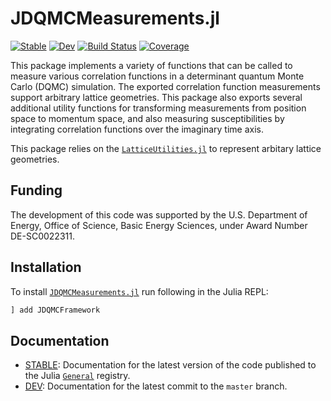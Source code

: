 # JDQMCMeasurements.jl

[![Stable](https://img.shields.io/badge/docs-stable-blue.svg)](https://SmoQySuite.github.io/JDQMCMeasurements.jl/stable/)
[![Dev](https://img.shields.io/badge/docs-dev-blue.svg)](https://SmoQySuite.github.io/JDQMCMeasurements.jl/dev/)
[![Build Status](https://github.com/SmoQySuite/JDQMCMeasurements.jl/actions/workflows/CI.yml/badge.svg?branch=master)](https://github.com/SmoQySuite/JDQMCMeasurements.jl/actions/workflows/CI.yml?query=branch%3Amaster)
[![Coverage](https://codecov.io/gh/SmoQySuite/JDQMCMeasurements.jl/branch/master/graph/badge.svg)](https://codecov.io/gh/SmoQySuite/JDQMCMeasurements.jl)

This package implements a variety of functions that can be called to measure various correlation functions in a
determinant quantum Monte Carlo (DQMC) simulation.
The exported correlation function measurements support arbitrary lattice geometries.
This package also exports several additional utility functions for transforming measurements from position space to momentum space,
and also measuring susceptibilities by integrating correlation functions over the imaginary time axis.

This package relies on the [`LatticeUtilities.jl`](https://github.com/cohensbw/LatticeUtilities.jl.git) to represent arbitary lattice geometries.

## Funding

The development of this code was supported by the U.S. Department of Energy, Office of Science, Basic Energy Sciences,
under Award Number DE-SC0022311.

## Installation
To install [`JDQMCMeasurements.jl`](https://github.com/SmoQySuite/JDQMCMeasurements.jl.git) run following in the Julia REPL:

```julia
] add JDQMCFramework
```

## Documentation

- [STABLE](https://SmoQySuite.github.io/JDQMCMeasurements.jl/stable/): Documentation for the latest version of the code published to the Julia [`General`](https://github.com/JuliaRegistries/General.git) registry.
- [DEV](https://SmoQySuite.github.io/JDQMCMeasurements.jl/dev/): Documentation for the latest commit to the `master` branch.